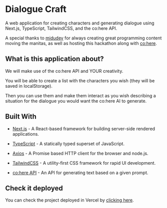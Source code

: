# Dialogue Craft
A web application for creating characters and generating dialogue using Next.js, TypeScript, TailwindCSS, and the co:here API.

A special thanks to [midudev](https://www.twitch.tv/midudev) for always creating great programming content moving the manitas, as well as hosting this hackathon along with [co:here](https://cohere.ai/).
## What is this application about?
We will make use of the co:here API and YOUR creativity.

You will be able to create a list with the characters you wish (they will be saved in localStorage).

Then you can use them and make them interact as you wish describing a situation for the dialogue you would want the co:here AI to generate.
## Built With
- [Next.js](https://nextjs.org) - A React-based framework for building server-side rendered applications.

- [TypeScript](https://www.typescriptlang.org) - A statically typed superset of JavaScript.

- [Axios](https://axios-http.com/) - A Promise based HTTP client for the browser and node.js.

- [TailwindCSS](https://tailwindcss.com) - A utility-first CSS framework for rapid UI development.

- [co:here API](https://cohere.ai/) - An API for generating text based on a given prompt.

## Check it deployed
You can check the project deployed in Vercel by [clicking here](https://dialogue-craft.vercel.app/).